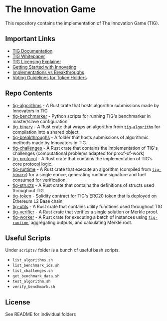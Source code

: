 # The Innovation Game

This repository contains the implementation of The Innovation Game (TIG).

## Important Links

* [TIG Documentation](https://docs.tig.foundation/)
* [TIG Whitepaper](docs/whitepaper.pdf)
* [TIG Licensing Explainer](docs/guides/anatomy.md)
* [Getting Started with Innovating](docs/guides/innovating.md)
* [Implementations vs Breakthroughs](docs/guides/breakthroughs.md)
* [Voting Guidelines for Token Holders](docs/guides/voting.md)

## Repo Contents

* [tig-algorithms](./tig-algorithms/README.md) - A Rust crate that hosts algorithm submissions made by Innovators in TIG
* [tig-benchmarker](./tig-benchmarker/README.md) - Python scripts for running TIG's benchmarker in master/slave configuration
* [tig-binary](./tig-binary/README.md) - A Rust crate that wraps an algorithm from [`tig-algorithm`](./tig-algorithms/README.md) for compilation into a shared object.
* [tig-breakthroughs](./tig-breakthroughs/README.md) - A folder that hosts submissions of algorithmic methods made by Innovators in TIG.
* [tig-challenges](./tig-challenges/README.md) - A Rust crate that contains the implementation of TIG's challenges (computational problems adapted for proof-of-work)
* [tig-protocol](./tig-protocol/README.md) - A Rust crate that contains the implementation of TIG's core protocol logic.
* [tig-runtime](./tig-runtime/README.md) - A Rust crate that execute an algorithm (compiled from [`tig-binary`](./tig-binary/README.md)) for a single nonce, generating runtime signature and fuel consumed for verification.
* [tig-structs](./tig-structs/README.md) - A Rust crate that contains the definitions of structs used throughout TIG
* [tig-token](./tig-token/README.md) - Solidity contract for TIG's ERC20 token that is deployed on Ethereum L2 Base chain
* [tig-utils](./tig-utils/README.md) - A Rust crate that contains utility functions used throughout TIG
* [tig-verifier](./tig-verifier/README.md) - A Rust crate that verifies a single solution or Merkle proof.
* [tig-worker](./tig-worker/README.md) - A Rust crate for executing a batch of instances using [`tig-runtime`](./tig-runtime/README.md), aggregating outputs, and calculating Merkle root.

## Useful Scripts

Under `scripts/` folder is a bunch of useful bash scripts:

* `list_algorithms.sh`
* `list_benchmark_ids.sh`
* `list_challenges.sh`
* `get_benchmark_data.sh`
* `test_algorithm.sh`
* `verify_benchmark.sh`

## License

See README for individual folders
